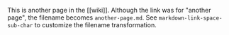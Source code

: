 This is another page in the [[wiki]].
Although the link was for "another page",
the filename becomes `another-page.md`.
See `markdown-link-space-sub-char` to
customize the filename transformation.
